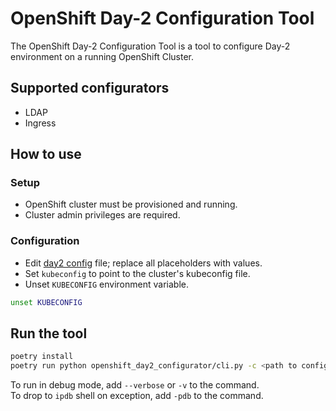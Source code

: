 # OpenShift Day-2 Configuration Tool

The OpenShift Day-2 Configuration Tool is a tool to configure Day-2 environment on a running OpenShift Cluster.

## Supported configurators
- LDAP
- Ingress

## How to use

### Setup
- OpenShift cluster must be provisioned and running.
- Cluster admin privileges are required.

### Configuration
- Edit [day2 config](day2_configuration.example.yaml) file; replace all placeholders with values.
- Set `kubeconfig` to point to the cluster's kubeconfig file.
- Unset `KUBECONFIG` environment variable.

```bash
unset KUBECONFIG
```

## Run the tool

```bash
poetry install
poetry run python openshift_day2_configurator/cli.py -c <path to config file>
```

To run in debug mode, add `--verbose` or `-v` to the command.  
To drop to `ipdb` shell on exception, add `-pdb` to the command.
